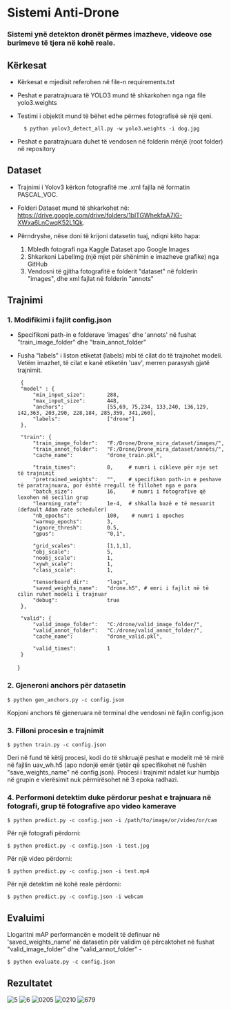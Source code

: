 # Sistemi Anti-Drone 

### Sistemi ynë detekton dronët përmes imazheve, videove ose burimeve të tjera në kohë reale.

## Kërkesat
+ Kërkesat e mjedisit referohen në file-n requirements.txt
+ Peshat e paratrajnuara të YOLO3 mund të shkarkohen nga nga file yolo3.weights
+ Testimi i objektit mund të bëhet edhe përmes fotografisë së një qeni. 

        $ python yolov3_detect_all.py -w yolo3.weights -i dog.jpg


+ Peshat e paratrajnuara duhet të vendosen në folderin rrënjë (root folder) në repository

## Dataset
+ Trajnimi i Yolov3 kërkon fotografitë me .xml fajlla në formatin PASCAL_VOC.
+ Folderi Dataset mund të shkarkohet në: https://drive.google.com/drive/folders/1blTGWhekfaA7lG-XWxa6LnCwqK52L1Qk. 
+ Përndryshe, nëse doni të krijoni datasetin tuaj, ndiqni këto hapa:


    1. Mbledh fotografi nga Kaggle Dataset apo Google Images
    2. Shkarkoni LabelImg (një mjet për shënimin e imazheve grafike) nga GitHub 
    3. Vendosni të gjitha fotografitë e folderit "dataset" në folderin "images", dhe xml fajlat në folderin "annots"

## Trajnimi 
### 1. Modifikimi i fajlit config.json
 + Specifikoni path-in e folderave 'images' dhe 'annots' në fushat "train_image_folder" dhe "train_annot_folder"
 + Fusha "labels" i liston etiketat (labels) mbi të cilat do të trajnohet modeli. Vetëm imazhet, të cilat e kanë etiketën 'uav', merren parasysh gjatë trajnimit.


        {
        "model" : {
            "min_input_size":       288,
            "max_input_size":       448,
            "anchors":              [55,69, 75,234, 133,240, 136,129, 142,363, 203,290, 228,184, 285,359, 341,260],
            "labels":               ["drone"]
        },

        "train": {
            "train_image_folder":   "F:/Drone/Drone_mira_dataset/images/", 
            "train_annot_folder":   "F:/Drone/Drone_mira_dataset/annots/",
            "cache_name":           "drone_train.pkl",

            "train_times":          8,     # numri i cikleve për nje set të trajnimit
            "pretrained_weights":   "",    # specifikon path-in e peshave të paratrajnuara, por është rregull të fillohet nga e para     
            "batch_size":           16,     # numri i fotografive që lexohen në secilin grup
            "learning_rate":        1e-4,  # shkalla bazë e të mesuarit (default Adam rate scheduler)
            "nb_epochs":            100,    # numri i epoches
            "warmup_epochs":        3,       
            "ignore_thresh":        0.5,
            "gpus":                 "0,1",

            "grid_scales":          [1,1,1],
            "obj_scale":            5,
            "noobj_scale":          1,
            "xywh_scale":           1,
            "class_scale":          1,

            "tensorboard_dir":      "logs",
            "saved_weights_name":   "drone.h5", # emri i fajlit në të cilin ruhet modeli i trajnuar
            "debug":                true    
        },

        "valid": {
            "valid_image_folder":   "C:/drone/valid_image_folder/",
            "valid_annot_folder":   "C:/drone/valid_annot_folder/",
            "cache_name":           "drone_valid.pkl",

            "valid_times":          1
        }
    }

### 2. Gjeneroni  anchors për datasetin
    $ python gen_anchors.py -c config.json
Kopjoni anchors të gjeneruara në terminal dhe vendosni në fajlin config.json 

###   3. Filloni procesin e trajnimit
    $ python train.py -c config.json
        
Deri në fund të këtij procesi, kodi do të shkruajë peshat e modelit më të mirë në fajllin uav_wh.h5 (apo ndonjë emër tjetër që specifikohet në fushën "save_weights_name" në config.json). Procesi i trajnimit ndalet kur humbja në grupin e vlerësimit nuk përmirësohet në 3 epoka radhazi.

### 4. Performoni detektim duke përdorur peshat e trajnuara në fotografi, grup të fotografive apo video kamerave
    $ python predict.py -c config.json -i /path/to/image/or/video/or/cam
 Për një fotografi përdorni:
        
    $ python predict.py -c config.json -i test.jpg
Për një video përdorni: 


    $ python predict.py -c config.json -i test.mp4
Për një detektim në kohë reale përdorni:
            
    $ python predict.py -c config.json -i webcam

    

## Evaluimi
Llogaritni mAP performancën e modelit të  definuar në  'saved_weights_name' në datasetin për validim që përcaktohet në fushat "valid_image_folder" dhe "valid_annot_folder" - 

    $ python evaluate.py -c config.json

##  Rezultatet

![5](https://user-images.githubusercontent.com/76743818/121774918-f6b34f00-cb84-11eb-8595-d045814295b5.jpg)
![6](https://user-images.githubusercontent.com/76743818/121774932-0337a780-cb85-11eb-9598-fcd156a4f6ac.jpg)
![0205](https://user-images.githubusercontent.com/76743818/121774939-0b8fe280-cb85-11eb-8c30-c7edc9ebcd17.jpg)
![0210](https://user-images.githubusercontent.com/76743818/121774941-0d59a600-cb85-11eb-880e-9542da4a5b0d.jpg)
![679](https://user-images.githubusercontent.com/76743818/121774944-0e8ad300-cb85-11eb-8923-605e7f84d474.jpg)
